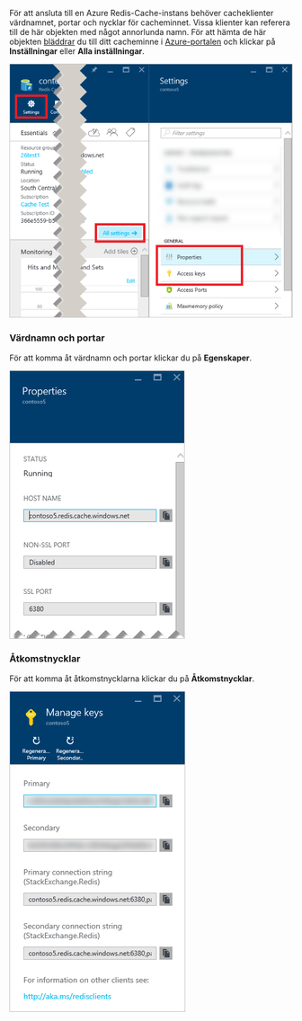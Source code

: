 För att ansluta till en Azure Redis-Cache-instans behöver cacheklienter värdnamnet, portar och nycklar för cacheminnet. Vissa klienter kan referera till de här objekten med något annorlunda namn. För att hämta de här objekten [bläddrar](../articles/redis-cache/cache-configure.md#configure-redis-cache-settings) du till ditt cacheminne i [Azure-portalen](https://portal.azure.com) och klickar på **Inställningar** eller **Alla inställningar**. 

![Inställningar för Redis-cache](media/redis-cache-access-keys/redis-cache-settings.png)

### <a name="host-name-and-ports"></a>Värdnamn och portar
För att komma åt värdnamn och portar klickar du på **Egenskaper**.

![Egenskaper för Redis-cache](media/redis-cache-access-keys/redis-cache-properties.png)

### <a name="access-keys"></a>Åtkomstnycklar
För att komma åt åtkomstnycklarna klickar du på **Åtkomstnycklar**.

![Åtkomstnycklar för Redis-cache](media/redis-cache-access-keys/redis-cache-access-keys.png)



<!--HONumber=Nov16_HO2-->


